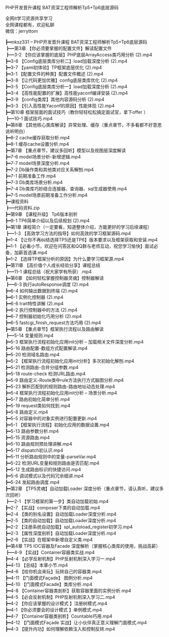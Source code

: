 PHP开发晋升课程 BAT资深工程师解析Tp5+Tp6底层源码

全网it学习资源共享学习<br>全网课程都有，欢迎私聊<br>微信：jerryttom<br>

┣━mksz331 – PHP开发晋升课程 BAT资深工程师解析Tp5+Tp6底层源码<br> ┣━第3章 【你必须要掌握的配置文件】解读配置文件<br> ┣━3-2 【你应该掌握的底层】PHP底层ArrayAccess类巧用分析 (2).mp4<br> ┣━3-6 【Config底层类库分析二】load加载深度分析 (2).mp4<br> ┣━3-7 【yaml初体验】TP框架底层优化 (2).mp4<br> ┣━3-1 【配置文件的种类】配置文件概述 (2).mp4<br> ┣━3-8 【让代码更加优雅】config底层类库优化 (2).mp4<br> ┣━3-5 【Config底层类库分析一】load加载深度分析 (2).mp4<br> ┣━3-4 【高性能配置的扩展】高性能yaconf编译安装 (2).mp4<br> ┣━3-9 【config类库】其他内容源码分析 (2).mp4<br> ┣━3-3 【引入高性能Yaconf的原因】性能体现 (2).mp4<br> ┣━第10章 框架层面的面试技巧（教你轻轻松松搞定面试官，拿下offer ）<br> ┣━10-1 面试技巧.mp4<br> ┣━第8章 【其他核心类库解读】异常处理、缓存（重点章节，不多看都不好意思说听明白）<br> ┣━8-2 cache缓存获取分析.mp4<br> ┣━8-1 缓存cache设置分析.mp4<br> ┣━第7章 【重点章节，建议多回听】模型以及视图层深度解读<br> ┣━7-6 model场景分析-新增逻辑.mp4<br> ┣━7-7 model场景深度分析.mp4<br> ┣━7-2 Db操作类和其他类对应关系解刨.mp4<br> ┣━7-1 前期准备工作.mp4<br> ┣━7-3 Db类库场景分析.mp4<br> ┣━7-4 Db类库巧妙结合连接器、查询器、sql生成器使用.mp4<br> ┣━7-5 model场景前期准备工作分析.mp4<br> ┣━课程资料<br> ┣━代码资料.zip<br> ┣━第9章 【课程升级】 Tp6版本剖析<br> ┣━9-1 TP6简单介绍以及后续规划 (2).mp4<br> ┣━第1章 课程简介（一定要看，知道整体介绍，方能更好的学习后续课程）<br> ┣━1-3 【高效学习方法的指导】如何高效的学习框架源码.mp4<br> ┣━1-4 【让你不再纠结选择TP5还是TP6】版本要求以及框架获取和安装.mp4<br> ┣━1-1 【必看小节，欢迎在问答区和QQ群与老师互动，祝您学习愉快】面试必备，加薪首选课.mp4<br> ┣━1-2 【选择TP框架分析的原因】为什么要学习框架源.mp4<br> ┣━第11章 【高价值个人成长经验分享】课程总结<br> ┣━11-1 课程总结（祝大家学有所获）.mp4<br> ┣━第6章 【如何轻松掌握控制器灵魂】控制器解读<br> ┣━6-3 执行autoResponse调度 (2).mp4<br> ┣━6-4 如何输出数据到终端 (2).mp4<br> ┣━6-1 实例化控制器 (2).mp4<br> ┣━6-6 trait特性讲解 (2).mp4<br> ┣━6-2 执行控制器中的方法 (2).mp4<br> ┣━6-7 控制器初始化巧用分析 (2).mp4<br> ┣━6-5 fastcgi_finish_request方法巧用 (2).mp4<br> ┣━第5章 【重点章节】框架执行流程以及路由解读<br> ┣━5-14 变量规则.mp4<br> ┣━5-3 框架执行流程初始化应用init分析 – 加载相关文件深度分析.mp4<br> ┣━5-16 路由配置-数组方式配置解读.mp4<br> ┣━5-20 检测域名路由.mp4<br> ┣━5-2 【框架执行流程初始化应用init分析】多次初始化解刨.mp4<br> ┣━5-21 检测路由-合并分组参数.mp4<br> ┣━5-18 route-check 检测URL路由.mp4<br> ┣━5-9 路由定义-Route类中rule方法执行方式脑图分析.mp4<br> ┣━5-23 解析匹配到的规则路由-路由地址动态处理.mp4<br> ┣━5-4 框架执行流程初始化应用init分析 – 场景分析.mp4<br> ┣━5-7 路由初始化简单分析.mp4<br> ┣━5-19 request类如何找到.mp4<br> ┣━5-8 路由定义.mp4<br> ┣━5-5 对容器中的对象实例进行配置更新.mp4<br> ┣━5-1 【框架执行流程】初始化应用的数据设置.mp4<br> ┣━5-13 路由参数分析.mp4<br> ┣━5-15 资源路由.mp4<br> ┣━5-10 路由规则预处理讲解.mp4<br> ┣━5-17 dispatch初认识.mp4<br> ┣━5-11 分析路由规则中的变量-parseVar.mp4<br> ┣━5-22 检测URL变量和规则路由是否匹配.mp4<br> ┣━5-12 生成路由标识的快捷访问.mp4<br> ┣━5-6 调试模式以及代码冗余细讲.mp4<br> ┣━5-24 发起路由调度.mp4<br> ┣━第2章 【TP5灵魂】自动加载Loader 深度分析（重点章节，请认真听，建议多次回听）<br> ┣━2-1 【学习框架的第一步】类自动加载初始.mp4<br> ┣━2-7 【实战】composer下类的自动加载.mp4<br> ┣━2-4 【类的别名设置】自动加载Loader深度分析.mp4<br> ┣━2-5 【类的自动加载】自动加载Loader深度分析.mp4<br> ┣━2-2 【注册系统自动加载】spl_autoload_register初学习.mp4<br> ┣━2-3 【属性深度剖析】自动加载Loader深度分析.mp4<br> ┣━2-6 【实战】在框架中新增自定义类.mp4<br> ┣━第4章 TP5 IOC容器及Facade 深度解析（掌握核心类库的使用，挑战高薪）<br> ┣━4-9 【实战】Container容器类实战.mp4<br> ┣━4-4 【必学反射机制】PHP反射机制深入学习一.mp4<br> ┣━4-13 【总结】本章小节.mp4<br> ┣━4-6 【给你机会来玩】玩转自己的容器类.mp4<br> ┣━4-11 【门面模式Façade】 图例分析.mp4<br> ┣━4-10 【门面模式Facade】类库分析.mp4<br> ┣━4-8 【Container容器类剖析】获取容器里面的实例分析.mp4<br> ┣━4-5 【必会反射机制】PHP反射机制深入学习二.mp4<br> ┣━4-2 【你应该掌握的设计模式 】注册树模式.mp4<br> ┣━4-1 【你必须要会的设计模式 】单例模式.mp4<br> ┣━4-7 【Container容器类剖析】Countable巧用.mp4<br> ┣━4-12 【门面模式Façade 实战】让小伙伴真正意义理解门面模式.mp4<br> ┣━4-3 【提升内功】如何理解依赖注入和控制反转.mp4